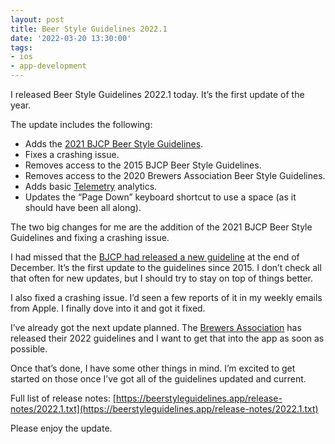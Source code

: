 ```yaml
---
layout: post
title: Beer Style Guidelines 2022.1
date: '2022-03-20 13:30:00'
tags:
- ios
- app-development
---
```


I released Beer Style Guidelines 2022.1 today. It’s the first update of the year.

The update includes the following:

- Adds the [2021 BJCP Beer Style Guidelines](https://www.bjcp.org/bjcp-style-guidelines/).
- Fixes a crashing issue.
- Removes access to the 2015 BJCP Beer Style Guidelines.
- Removes access to the 2020 Brewers Association Beer Style Guidelines.
- Adds basic [Telemetry](https://telemetrydeck.com/) analytics.
- Updates the “Page Down” keyboard shortcut to use a space (as it should have been all along).

The two big changes for me are the addition of the 2021 BJCP Beer Style Guidelines and fixing a crashing issue.

I had missed that the [BJCP had released a new guideline](https://www.bjcp.org/news/bjcp-releases-2021-beer-style-guidelines/) at the end of December. It’s the first update to the guidelines since 2015. I don’t check all that often for new updates, but I should try to stay on top of things better.

I also fixed a crashing issue. I’d seen a few reports of it in my weekly emails from Apple. I finally dove into it and got it fixed.

I’ve already got the next update planned. The [Brewers Association](https://www.brewersassociation.org/) has released their 2022 guidelines and I want to get that into the app as soon as possible.

Once that’s done, I have some other things in mind. I’m excited to get started on those once I’ve got all of the guidelines updated and current.

Full list of release notes: [https://beerstyleguidelines.app/release-notes/2022.1.txt](https://beerstyleguidelines.app/release-notes/2022.1.txt)

Please enjoy the update.

